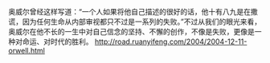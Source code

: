 奥威尔曾经这样写道：“一个人如果将他自己描述的很好的话，他十有八九是在撒谎，因为任何生命从内部审视都只不过是一系列的失败。”不过从我们的眼光来看，奥威尔在他不长的一生中对自己信念的坚持、不懈的创作，不像是失败，更像是一种对命运、对时代的胜利。
http://road.ruanyifeng.com/2004/2004-12-11-orwell.html